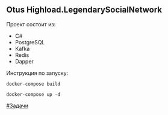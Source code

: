## Otus Highload.LegendarySocialNetwork

Проект состоит из:
* C#
* PostgreSQL
* Kafka
* Redis
* Dapper

Инструкция по запуску:
```
docker-compose build
```

```
docker-compose up -d
```
[#Задачи](https://github.com/olegtar83/OtusHomework/tree/master/Reports)
